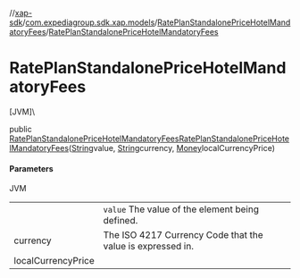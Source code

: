 //[xap-sdk](../../../index.md)/[com.expediagroup.sdk.xap.models](../index.md)/[RatePlanStandalonePriceHotelMandatoryFees](index.md)/[RatePlanStandalonePriceHotelMandatoryFees](-rate-plan-standalone-price-hotel-mandatory-fees.md)

# RatePlanStandalonePriceHotelMandatoryFees

[JVM]\

public [RatePlanStandalonePriceHotelMandatoryFees](index.md)[RatePlanStandalonePriceHotelMandatoryFees](-rate-plan-standalone-price-hotel-mandatory-fees.md)([String](https://docs.oracle.com/javase/8/docs/api/java/lang/String.html)value, [String](https://docs.oracle.com/javase/8/docs/api/java/lang/String.html)currency, [Money](../-money/index.md)localCurrencyPrice)

#### Parameters

JVM

| | |
|---|---|
|  | `value` The value of the element being defined. |
| currency | The ISO 4217 Currency Code that the value is expressed in. |
| localCurrencyPrice |
